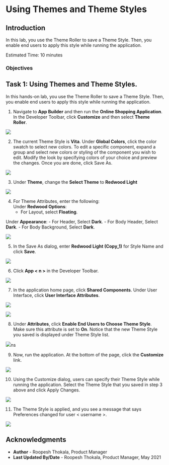 # Using Themes and Theme Styles

## Introduction

In this lab, you use the Theme Roller to save a Theme Style. Then, you enable end users to apply this style while running the application.

Estimated Time: 10 minutes

<!--
Watch the video below for a quick walk through of the lab.

[](youtube:lwQ3lvul9iE)
-->
### Objectives
<!--
In this lab, you will:
- Set the following pages as public pages:
    - Products
    - Shopping Cart
    - Order Information

- Disable the Navigation Menu

- Enhance the Navigation Bar -->

## Task 1: Using Themes and Theme Styles.

In this hands-on lab, you use the Theme Roller to save a Theme Style. Then, you enable end users to apply this style while running the application.

1. Navigate to **App Builder** and then run the **Online Shopping Application**. In the Developer Toolbar, click **Customize** and then select **Theme Roller**.

  ![](images/navigate-to-theme-roller.png " ")

2. The current Theme Style is **Vita**.
  Under **Global Colors**, click the color swatch to select new colors.
To edit a specific component, expand a group and select new colors or styling of the component you wish to edit.
Modify the look by specifying colors of your choice and preview the changes. Once you are done, click Save As.  

  ![](images/change-color.png " ")

3. Under **Theme**, change the **Select Theme** to **Redwood Light**

  ![](images/change-theme.png " ")

4. For Theme Attributes, enter the following:  
  Under **Redwood Options**:
    - For Layout, select **Floating**.  

  Under **Appearance**:
    - For Header, Select **Dark**.
    - For Body Header, Select **Dark**.
    - For Body Background, Select **Dark**.  

  ![](images/change-redwood-theme-options1.png " ")

5. In the Save As dialog, enter **Redwood Light (Copy_1)** for Style Name and click **Save**.

  ![](images/save-theme-as.png " ")

6. Click **App < n >** in the Developer Toolbar.

  ![](images/select-application.png " ")

7. In the application home page, click **Shared Components**. Under User Interface, click **User Interface Attributes**.

  ![](images/select-shared-comp.png " ")

  ![](images/click-usa.png " ")

8. Under **Attributes**, click **Enable End Users to Choose Theme Style**. Make sure this attribute is set to **On**.
Notice that the new Theme Style you saved is displayed under Theme Style list.

  ![](images/change-usa.png " ")ns

9. Now, run the application. At the bottom of the page, click the **Customize** link.

  ![](images/select-customize1.png " ")

10. Using the Customize dialog, users can specify their Theme Style while running the application. Select the Theme Style that you saved in step 3 above and click Apply Changes.

  ![](images/customize1.png " ")

11. The Theme Style is applied, and you see a message that says Preferences changed for user < username >.

  ![](images/preferences-changed.png " ")

## **Acknowledgments**

- **Author** - Roopesh Thokala, Product Manager
- **Last Updated By/Date** - Roopesh Thokala, Product Manager, May 2021
